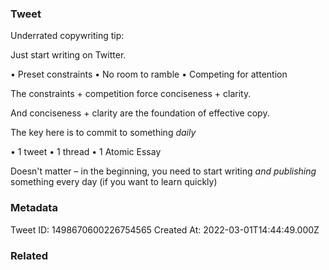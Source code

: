 ### Tweet
Underrated copywriting tip:

Just start writing on Twitter. 

• Preset constraints
• No room to ramble
• Competing for attention

The constraints + competition force conciseness + clarity.

And conciseness + clarity are the foundation of effective copy.

The key here is to commit to something *daily*

• 1 tweet
• 1 thread
• 1 Atomic Essay

Doesn't matter – in the beginning, you need to start writing *and publishing* something every day (if you want to learn quickly)

### Metadata
Tweet ID: 1498670600226754565
Created At: 2022-03-01T14:44:49.000Z

### Related

